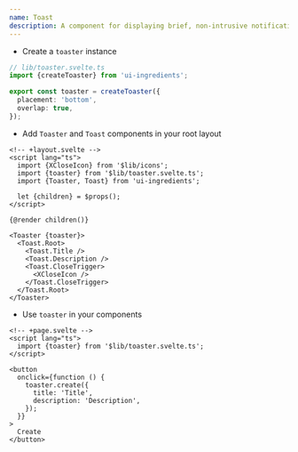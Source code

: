 ```yaml
---
name: Toast
description: A component for displaying brief, non-intrusive notifications or messages.
---
```


- Create a `toaster` instance

```ts
// lib/toaster.svelte.ts
import {createToaster} from 'ui-ingredients';

export const toaster = createToaster({
  placement: 'bottom',
  overlap: true,
});
```

- Add `Toaster` and `Toast` components in your root layout

```svelte
<!-- +layout.svelte -->
<script lang="ts">
  import {XCloseIcon} from '$lib/icons';
  import {toaster} from '$lib/toaster.svelte.ts';
  import {Toaster, Toast} from 'ui-ingredients';

  let {children} = $props();
</script>

{@render children()}

<Toaster {toaster}>
  <Toast.Root>
    <Toast.Title />
    <Toast.Description />
    <Toast.CloseTrigger>
      <XCloseIcon />
    </Toast.CloseTrigger>
  </Toast.Root>
</Toaster>
```

- Use `toaster` in your components

```svelte
<!-- +page.svelte -->
<script lang="ts">
  import {toaster} from '$lib/toaster.svelte.ts';
</script>

<button
  onclick={function () {
    toaster.create({
      title: 'Title',
      description: 'Description',
    });
  }}
>
  Create
</button>
```
